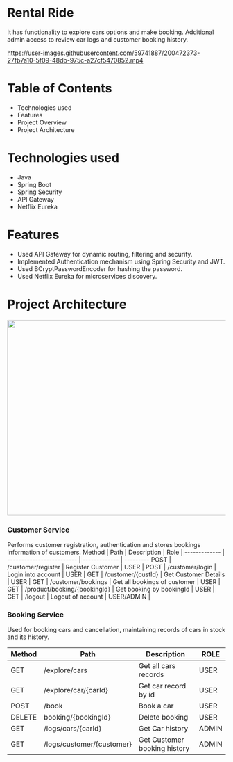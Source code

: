 # Rental Ride
It has functionality to explore cars options and make booking. Additional admin access to review car logs and customer booking history.

https://user-images.githubusercontent.com/59741887/200472373-27fb7a10-5f09-48db-975c-a27cf5470852.mp4

# Table of Contents
* Technologies used 
* Features
* Project Overview
* Project Architecture

# Technologies used
* Java
* Spring Boot
* Spring Security
* API Gateway
* Netflix Eureka

# Features
 - Used API Gateway for dynamic routing, filtering and security.
 - Implemented Authentication mechanism using Spring Security and JWT. 
 - Used BCryptPasswordEncoder for hashing the password.
 - Used Netflix Eureka for microservices discovery.


# Project Architecture
<img src="https://user-images.githubusercontent.com/59741887/200380408-9a9fa591-3765-41b7-a86c-9e9615662382.PNG" width="600" height="450"/>


###  Customer Service
Performs customer registration, authentication and stores bookings information of customers. 
Method	| Path	| Description	| Role |
------------- | ------------------------- | ------------- | ---------
POST | /customer/register | Register Customer | USER |
POST | /customer/login | Login into account | USER |
GET	| /customer/{custId}	| Get Customer Details | USER | 
GET	| /customer/bookings	| Get all bookings of customer | USER | 
GET	| /product/booking/{bookingId}	| Get booking by bookingId	| USER | 
GET | /logout | Logout of account | USER/ADMIN | 
 
### Booking Service
Used for booking cars and cancellation, maintaining records of cars in stock and its history. 

Method	| Path	| Description	| ROLE
------------- | ------------------------- | ------------- | ------------
GET | /explore/cars | Get all cars records | USER
GET | /explore/car/{carId} | Get car record by id | USER
POST	| /book	| Book a car | USER
DELETE | booking/{bookingId} | Delete booking | USER
GET	| /logs/cars/{carId}	| Get Car history	 | ADMIN
GET	| /logs/customer/{customer}	| Get Customer booking history	| ADMIN








